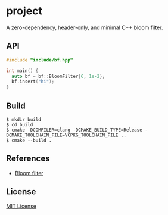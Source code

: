 # project

A zero-dependency, header-only, and minimal C++ bloom filter.

## API

```cpp
#include "include/bf.hpp"

int main() {
  auto bf = bf::BloomFilter{6, 1e-2};
  bf.insert("hi");
}
```

## Build

```console
$ mkdir build
$ cd build
$ cmake -DCOMPILER=clang -DCMAKE_BUILD_TYPE=Release -DCMAKE_TOOLCHAIN_FILE=VCPKG_TOOLCHAIN_FILE ..
$ cmake --build .
```

## References

- [Bloom filter][bloomfilter]

## License

[MIT License][license]

[bloomfilter]: https://en.wikipedia.org/wiki/Bloom_filter
[license]: LICENSE
